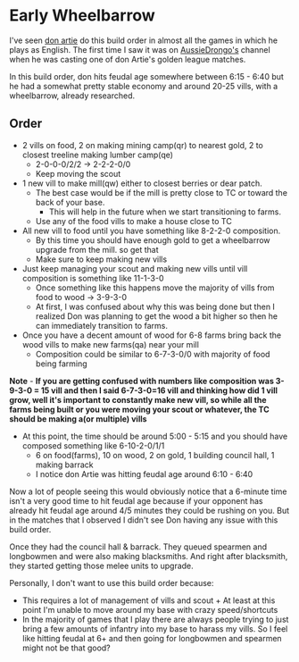 # Early Wheelbarrow

I've seen [don artie](https://liquipedia.net/ageofempires/Don_Artie) do this build order in almost all the games in which he plays as English. The first time I saw it was on [AussieDrongo's](https://www.youtube.com/c/AussieDrongo) channel when he was casting one of don Artie's golden league matches.

In this build order, don hits feudal age somewhere between 6:15 - 6:40 but he had a somewhat pretty stable economy and around 20-25 vills, with a wheelbarrow, already researched.

## Order

* 2 vills on food, 2 on making mining camp(qr) to nearest gold, 2 to closest treeline making lumber camp(qe) 
	- 2-0-0-0/2/2 -> 2-2-2-0/0 
    - Keep moving the scout
* 1 new vill to make mill(qw) either to closest berries or dear patch. 
	- The best case would be if the mill is pretty close to TC or toward the back of your base. 
    	+ This will help in the future when we start transitioning to farms. 
     - Use any of the food vills to make a house close to TC
* All new vill to food until you have something like 8-2-2-0 composition. 
    - By this time you should have enough gold to get a wheelbarrow upgrade from the mill. so get that 
    - Make sure to keep making new vills
* Just keep managing your scout and making new vills until vill composition is something like 11-1-3-0 
    - Once something like this happens move the majority of vills from food to wood -> 3-9-3-0 
    - At first, I was confused about why this was being done but then I realized Don was planning to get the wood a bit higher so then he can immediately transition to farms.
* Once you have a decent amount of wood for 6-8 farms bring back the wood vills to make new farms(qa) near your mill 
    - Composition could be similar to 6-7-3-0/0 with majority of food being farming

**Note** - **If you are getting confused with numbers like composition was 3-9-3-0 = 15 vill and then I said 6-7-3-0=16 vill and thinking how did 1 vill grow, well it's important to constantly make new vill, so while all the farms being built or you were moving your scout or whatever, the TC should be making a(or multiple) vills**

* At this point, the time should be around 5:00 - 5:15 and you should have composed something like 6-10-2-0/1/1 
    - 6 on food(farms), 10 on wood, 2 on gold, 1 building council hall, 1 making barrack 
    - I notice don Artie was hitting feudal age around 6:10 - 6:40

Now a lot of people seeing this would obviously notice that a 6-minute time isn't a very good time to hit feudal age because if your opponent has already hit feudal age around 4/5 minutes they could be rushing on you. But in the matches that I observed I didn't see Don having any issue with this build order.

Once they had the council hall & barrack. They queued spearmen and longbowmen and were also making blacksmiths. And right after blacksmith, they started getting those melee units to upgrade.

Personally, I don't want to use this build order because:

* This requires a lot of management of vills and scout + At least at this point I'm unable to move around my base with crazy speed/shortcuts
* In the majority of games that I play there are always people trying to just bring a few amounts of infantry into my base to harass my vills. So I feel like hitting feudal at 6+ and then going for longbowmen and spearmen might not be that good?